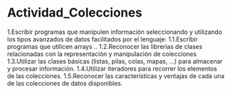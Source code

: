 # Actividad_Colecciones
1.Escribir programas que manipulen información seleccionando y utilizando los tipos avanzados de datos facilitados por el lenguaje: 1.1.Escribir programas que utilicen arrays .. 1.2.Reconocer las librerias de clases relacionadas con la representación y manipulación de colecciones 1.3.Utilizar las clases básicas (listas, pilas, colas, mapas, ...) para almacenar y procesar información. 1.4.Utilizar iteradores para recorrer los elementos de las colecciones. 1.5.Reconocer las características y ventajas de cada una de las colecciones de datos disponibles.
